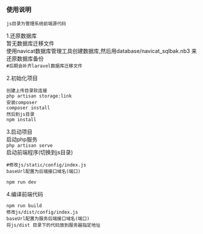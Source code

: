 ### 使用说明  
`js目录为管理系统前端源代码`  

1.还原数据库  
暂无数据库迁移文件  
使用navicat数据库管理工具创建数据库,然后用database/navicat_sqlbak.nb3
来还原数据库备份  
`#后期会补齐laravel数据库迁移文件`

2.初始化项目  
```
创建上传目录软连接
php artisan storage:link
安装composer
composer install
然后到js目录
npm install
```  

3.启动项目   
启动php服务  
`php artisan serve`  
启动前端程序(切换到js目录)  
```
#修改js/static/config/index.js
baseUrl配置为后端接口域名(端口)

npm run dev
```

4.编译前端代码
```
npm run build
修改js/dist/config/index.js
baseUrl配置为服务后端接口域名(端口)
将js/dist 目录下的代码放到服务器指定地址
```
